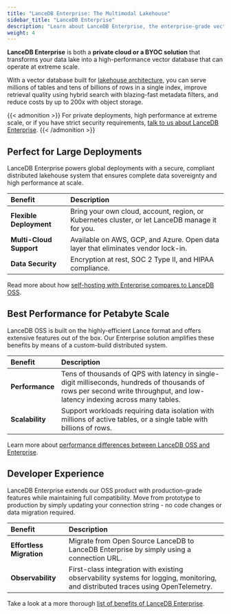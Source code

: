 ```yaml
---
title: "LanceDB Enterprise: The Multimodal Lakehouse"
sidebar_title: "LanceDB Enterprise"
description: "Learn about LanceDB Enterprise, the enterprise-grade vector database solution. Includes features, benefits, and deployment options for production environments."
weight: 4
---
```


**LanceDB Enterprise** is both a **private cloud or a BYOC solution** that transforms your data lake into a high-performance vector database that can operate at extreme scale.

With a vector database built for [lakehouse architecture](/docs/overview/enterpris/architecture/), you can serve millions of tables and tens of billions of rows in a single index, improve retrieval quality using hybrid search with blazing-fast metadata filters, and reduce costs by up to 200x with object storage.

{{< admonition >}}
For private deployments, high performance at extreme scale, or if you have strict security requirements, [talk to us about LanceDB Enterprise](mailto:contact@lancedb.com).
{{< /admonition >}}

## Perfect for Large Deployments

LanceDB Enterprise powers global deployments with a secure, compliant distributed lakehouse system that ensures complete data sovereignty and high performance at scale.

| Benefit | Description |
|:--------|:------------|
| **Flexible Deployment** | Bring your own cloud, account, region, or Kubernetes cluster, or let LanceDB manage it for you. |
| **Multi-Cloud Support** | Available on AWS, GCP, and Azure. Open data layer that eliminates vendor lock-in. |
| **Data Security** | Encryption at rest, SOC 2 Type II, and HIPAA compliance. |

Read more about how [self-hosting with Enterprise compares to LanceDB OSS](/docs/overview/enterprise/overview/).

## Best Performance for Petabyte Scale

LanceDB OSS is built on the highly-efficient Lance format and offers extensive features out of the box. Our Enterprise solution amplifies these benefits by means of a custom-build distributed system. 

| Benefit | Description |
|:--------|:------------|
| **Performance** | Tens of thousands of QPS with latency in single-digit milliseconds, hundreds of thousands of rows per second write throughput, and low-latency indexing across many tables. |
| **Scalability** | Support workloads requiring data isolation with millions of active tables, or a single table with billions of rows. |

Learn more about [performance differences between LanceDB OSS and Enterprise](/docs/overview/enterprise/overview/).

## Developer Experience

LanceDB Enterprise extends our OSS product with production-grade features while maintaining full compatibility. Move from prototype to production by simply updating your connection string - no code changes or data migration required.

| Benefit | Description |
|:--------|:------------|
| **Effortless Migration** | Migrate from Open Source LanceDB to LanceDB Enterprise by simply using a connection URL. |
| **Observability** | First-class integration with existing observability systems for logging, monitoring, and distributed traces using OpenTelemetry. |

Take a look at a more thorough [list of benefits of LanceDB Enterprise](/docs/overview/enterprise/overview/).